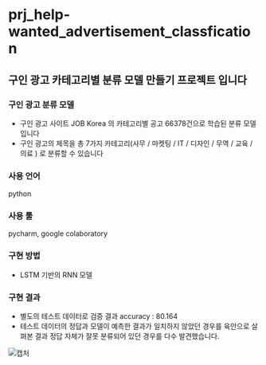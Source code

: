 # prj_help-wanted_advertisement_classfication


## 구인 광고 카테고리별 분류 모델 만들기 프로젝트 입니다



### 구인 광고 분류 모델

- 구인 광고 사이트 JOB Korea 의 카테고리별 공고 66378건으로 학습된 분류 모델입니다
- 구인 광고의 제목을 총 7가지 카테고리(사무 / 마켓팅 / IT / 디자인 / 무역 / 교육 / 의료 ) 로 분류할 수 있습니다


### 사용 언어 

python

### 사용 툴 

pycharm, google colaboratory

### 구현 방법 

- LSTM 기반의 RNN 모델 


### 구현 결과 


- 별도의 테스트 데이터로 검증 결과 accuracy : 80.164 
- 테스트 데이터의 정답과 모델이 예측한 결과가 일치하지 않았던 경우를 육안으로 살펴본 결과 정답 자체가 잘못 분류되어 있던 경우를 다수 발견했습니다.

![캡처](https://user-images.githubusercontent.com/72773190/100081672-a4317000-2e8a-11eb-94b9-0b9a9713e1ae.PNG)
